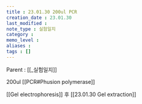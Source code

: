 ```yaml
---
title : 23.01.30 200ul PCR
creation_date : 23.01.30
last_modified :
note_type : 실험일지
category :
memo_level :
aliases : 
tags : []
---
```


Parent : [[_실험일지]]

200ul [[PCR#Phusion polymerase]]

[[Gel electrophoresis]] 후 [[23.01.30 Gel extraction]]